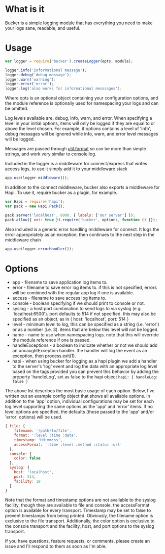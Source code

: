 What is it
==========

Bucker is a simple logging module that has everything you need to make your logs sane, readable, and useful.


Usage
=====

```javascript
var logger = require('bucker').createLogger(opts, module);

logger.info('informational message');
logger.debug('debug message');
logger.warn('warning');
logger.error('error');
logger.log('also works for informational messsages');
```

Where opts is an optional object containing your configuration options, and the module reference is optionally used for namespacing your logs and can be omitted.

Log levels available are, debug, info, warn, and error. When specifying a level in your initial options, items will only be logged if they are equal to or above the level chosen. For example, if options contains a level of 'info', debug messages will be ignored while info, warn, and error level messages will be logged.

Messages are passed through [util.format](http://nodejs.org/api/util.html#util_util_format_format) so can be more than simple strings, and work very similar to console.log.

Included in the logger is a middleware for connect/express that writes access logs, to use it simply add it to your middleware stack

```javascript
app.use(logger.middleware());
```

In addition to the connect middleware, bucker also exports a middleware for Hapi. To use it, require bucker as a plugin, for example..

```javascript
var Hapi = require('hapi');
var pack = new Hapi.Pack();

pack.server('localhost', 8000, { labels: ['our server'] });
pack.allow({ ext: true }).require('bucker', options, function () {});
```

Also included is a generic error handling middleware for connect. It logs the error appropriately as an exception, then continues to the next step in the middleware chain

```javascript
app.use(logger.errorHandler());
```


Options
=======

* app - filename to save application log items to.
* error - filename to save error log items to. if this is not specified, errors will be combined with the regular app log if one is available.
* access - filename to save access log items to.
* console - boolean specifying if we should print to console or not.
* syslog - a host:port combination to send logs to via syslog (e.g. 'localhost:6500'). port defaults to 514 if not specified. this may also be specified as an object, as in { host: 'localhost', port: 514 }
* level - minimum level to log, this can be specified as a string (i.e. 'error') or as a number (i.e. 3). items that are below this level will not be logged.
* name - name to use when namespacing logs. note that this will override the module reference if one is passed.
* handleExceptions - a boolean to indicate whether or not we should add an uncaughtException handler. the handler will log the event as an exception, then process.exit(1).
* hapi - when using bucker for logging as a hapi plugin we add a handler to the server's 'log' event and log the data with an appropriate log level based on the tags provided you can prevent this behavior by adding the property 'handleLog', set as false to the hapi object ``` hapi: { handleLog: false } ```

The above list describes the most basic usage of each option. Below, I've written out an example config object that shows all available options.
In addition to the 'app' option, individual configurations may be set for each log level supporting the same options as the 'app' and 'error' items. If no level options are specified, the defaults (those passed to the 'app' and/or 'error' options) will be used.

```javascript
{ file: {
    filename: '/path/to/file',
    format: ':level :time :data',
    timestamp: 'HH:mm:ss',
    accessFormat: ':time :level :method :status :url'
  },
  console: {
    color: false
  },
  syslog: {
    host: 'localhost',
    port: 514,
    facility: 18
  }
}
```

Note that the format and timestamp options are not available to the syslog facility, though they are available to file and console. the accessFormat option is available for every transport. Timestamp may be set to false to prevent timestamps from being printed. Obviously, the filename option is exclusive to the file transport. Additionally, the color option is exclusive to the console transport and the facility, host, and port options to the syslog transport.

If you have questions, feature requests, or comments, please create an issue and I'll respond to them as soon as I'm able.
